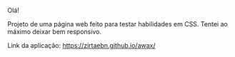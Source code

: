 Olá!

Projeto de uma página web feito para testar habilidades em CSS. Tentei ao máximo deixar bem responsivo. 

Link da aplicação: https://zirtaebn.github.io/awax/
